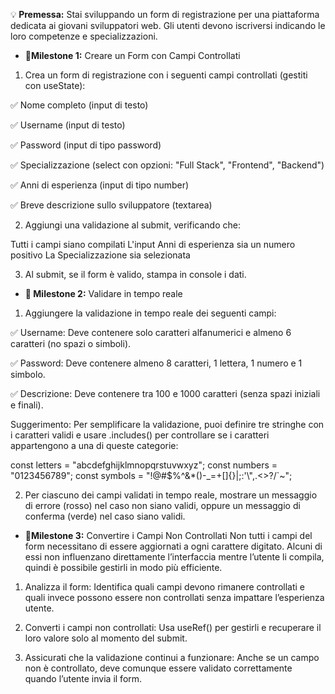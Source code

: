 💡<b> Premessa:</b> Stai sviluppando un form di registrazione per una piattaforma dedicata ai giovani sviluppatori web.
 Gli utenti devono iscriversi indicando le loro competenze e specializzazioni.

-  📌<b>Milestone 1:</b> Creare un Form con Campi Controllati

1. Crea un form di registrazione con i seguenti campi controllati (gestiti con useState):

✅ Nome completo (input di testo)

✅ Username (input di testo)

✅ Password (input di tipo password)

✅ Specializzazione (select con opzioni: "Full Stack", "Frontend", "Backend")

✅ Anni di esperienza (input di tipo number)

✅ Breve descrizione sullo sviluppatore (textarea)

2. Aggiungi una validazione al submit, verificando che:

Tutti i campi siano compilati
L'input Anni di esperienza sia un numero positivo
La Specializzazione sia selezionata

3. Al submit, se il form è valido, stampa in console i dati.


- 📌<b> Milestone 2:</b> Validare in tempo reale

1. Aggiungere la validazione in tempo reale dei seguenti campi:

✅ Username: Deve contenere solo caratteri alfanumerici e almeno 6 caratteri (no spazi o simboli).

✅ Password: Deve contenere almeno 8 caratteri, 1 lettera, 1 numero e 1 simbolo.

✅ Descrizione: Deve contenere tra 100 e 1000 caratteri (senza spazi iniziali e finali).

Suggerimento: Per semplificare la validazione, puoi definire tre stringhe con i caratteri validi e usare .includes() per controllare se i caratteri appartengono a una di queste categorie:

const letters = "abcdefghijklmnopqrstuvwxyz";
const numbers = "0123456789";
const symbols = "!@#$%^&*()-_=+[]{}|;:'\\",.<>?/`~";

2. Per ciascuno dei campi validati in tempo reale, mostrare un messaggio di errore (rosso) nel caso non siano validi, oppure un messaggio di conferma (verde) nel caso siano validi.


- 📌<b>Milestone 3:</b>  Convertire i Campi Non Controllati
Non tutti i campi del form necessitano di essere aggiornati a ogni carattere digitato. Alcuni di essi non influenzano direttamente l’interfaccia mentre l’utente li compila, quindi è possibile gestirli in modo più efficiente.

1. Analizza il form: Identifica quali campi devono rimanere controllati e quali invece possono essere non controllati senza impattare l’esperienza utente.

2. Converti i campi non controllati: Usa useRef() per gestirli e recuperare il loro valore solo al momento del submit.

3. Assicurati che la validazione continui a funzionare: Anche se un campo non è controllato, deve comunque essere validato correttamente quando l’utente invia il form.
